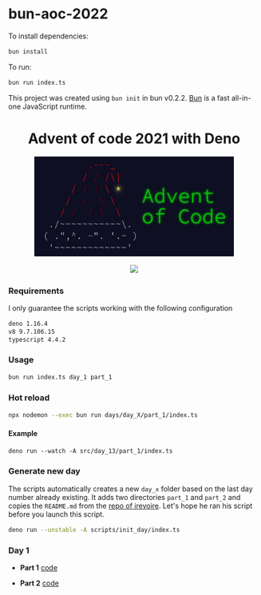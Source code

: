 # bun-aoc-2022

To install dependencies:

```bash
bun install
```

To run:

```bash
bun run index.ts
```

This project was created using `bun init` in bun v0.2.2. [Bun](https://bun.sh) is a fast all-in-one JavaScript runtime.


<h1 align="center"> Advent of code 2021 with Deno </h1>

<p align="center">
  <img src="./assets/advent.jpeg" width="400" height="auto" />
</p>

<p align="center">
  <img src="./assets/logo.svg" width="100" height="auto" />
</p>

### Requirements 

I only guarantee the scripts working with the following configuration

```
deno 1.16.4
v8 9.7.106.15
typescript 4.4.2
```

### Usage

```bash
bun run index.ts day_1 part_1
```

### Hot reload

```bash
npx nodemon --exec bun run days/day_X/part_1/index.ts
```

#### Example

```
deno run --watch -A src/day_13/part_1/index.ts
```

### Generate new day

The scripts automatically creates a new `day_x` folder based on the last day number already existing.
It adds two directories `part_1` and `part_2` and copies the `README.md` from the [repo of irevoire](git@github.com:irevoire/aoc2021.git).
Let's hope he ran his script before you launch this script. 

```bash
deno run --unstable -A scripts/init_day/index.ts
```

### Day 1

- **Part 1** [code](src/day_01/part_1/aoc.ts)

- **Part 2** [code](./src/day_01/part_2/aoc.ts)


